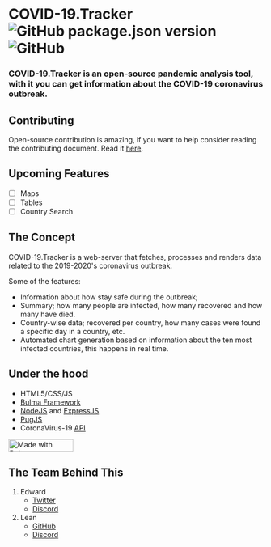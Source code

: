 # COVID-19.Tracker ![GitHub package.json version](https://img.shields.io/github/package-json/v/pasenidis/covid19-stats?style=for-the-badge)![GitHub](https://img.shields.io/github/license/pasenidis/covid19-stats?style=for-the-badge)
### COVID-19.Tracker is an open-source pandemic analysis tool, with it you can get information about the COVID-19 coronavirus outbreak.

## Contributing
Open-source contribution is amazing, if you want to help consider reading the contributing document.
Read it [here](https://github.com/pasenidis/covid19-stats/blob/master/CONTRIBUTING.md).

## Upcoming Features
- [ ] Maps
- [ ] Tables
- [ ] Country Search

## The Concept
COVID-19.Tracker is a web-server that fetches, processes and renders data related to the 2019-2020's coronavirus outbreak.

Some of the features:
- Information about how stay safe during the outbreak; 
- Summary; how many people are infected, how many recovered and how many have died.
- Country-wise data; recovered per country, how many cases were found a specific day in a country, etc.
- Automated chart generation based on information about the ten most infected countries, this happens in real time.

## Under the hood
* HTML5/CSS/JS
* [Bulma Framework](https://bulma.io)
* [NodeJS](https://nodejs.org) and [ExpressJS](https://expressjs.com)
* [PugJS](https://pugjs.org/)
* CoronaVirus-19 [API](https://coronavirus-19-api.herokuapp.com/countries)
<a href="https://bulma.io">
<img src="https://bulma.io/images/made-with-bulma--dark.png" alt="Made with Bulma" width="128" height="24">
</a>

## The Team Behind This
1. Edward
    * [Twitter](https://twitter.com/EdwardPasenidis)
    * [Discord](https://discord.gg/vBfeT8D)
2. Lean
    * [GitHub](https://github.com/TasosY2K)
    * [Discord](https://xn--rihy934p.ws/discord)
